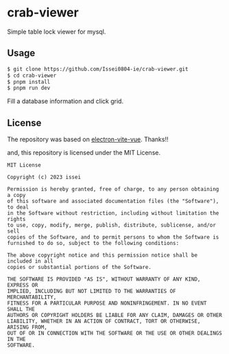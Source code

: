 # crab-viewer

Simple table lock viewer for mysql.

## Usage

```bash
$ git clone https://github.com/Issei0804-ie/crab-viewer.git
$ cd crab-viewer
$ pnpm install 
$ pnpm run dev
```

Fill a database information and click grid.

## License

The repository was based on [electron-vite-vue](https://github.com/electron-vite/electron-vite-vue).
Thanks!!

and, this repository is licensed under the MIT License.
```
MIT License

Copyright (c) 2023 issei

Permission is hereby granted, free of charge, to any person obtaining a copy
of this software and associated documentation files (the "Software"), to deal
in the Software without restriction, including without limitation the rights
to use, copy, modify, merge, publish, distribute, sublicense, and/or sell
copies of the Software, and to permit persons to whom the Software is
furnished to do so, subject to the following conditions:

The above copyright notice and this permission notice shall be included in all
copies or substantial portions of the Software.

THE SOFTWARE IS PROVIDED "AS IS", WITHOUT WARRANTY OF ANY KIND, EXPRESS OR
IMPLIED, INCLUDING BUT NOT LIMITED TO THE WARRANTIES OF MERCHANTABILITY,
FITNESS FOR A PARTICULAR PURPOSE AND NONINFRINGEMENT. IN NO EVENT SHALL THE
AUTHORS OR COPYRIGHT HOLDERS BE LIABLE FOR ANY CLAIM, DAMAGES OR OTHER
LIABILITY, WHETHER IN AN ACTION OF CONTRACT, TORT OR OTHERWISE, ARISING FROM,
OUT OF OR IN CONNECTION WITH THE SOFTWARE OR THE USE OR OTHER DEALINGS IN THE
SOFTWARE.
```

